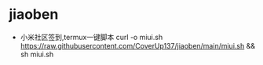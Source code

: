 # jiaoben

- 小米社区签到,termux一键脚本
curl -o miui.sh https://raw.githubusercontent.com/CoverUp137/jiaoben/main/miui.sh && sh miui.sh
